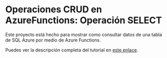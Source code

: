 # Operaciones CRUD en AzureFunctions: Operación SELECT

Este proyecto está hecho para mostrar como consultar datos de una tabla de SQL Azure por medio de Azure Functions.

Puedes ver la descripción completa del tutorial en [este enlace](http://aminespinoza.com/operaciones-crud-con-sql-azure-y-functions-operacion-select/).
